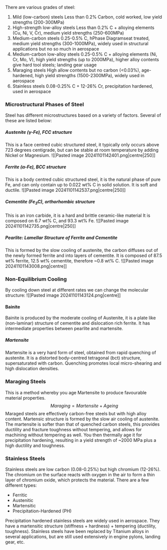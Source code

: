 There are various grades of steel:
1) Mild (low-carbon) steels
	Less than 0.2% Carbon, cold worked, low yield strengths (200-300MPa)
2) High-strength low-alloy steels
	Less than 0.2% C + alloying elements (Cu, Ni, V, Cr), medium yield strengths (250-600MPa)
3) Medium-carbon steels
	0.25-0.5% C, hPhase Diagramseat treated, medium yield strengths (300-1000MPa), widely used in structural applications but no so much in aerospace
4) Medium-carbon low-alloy steels
	0.25-0.5% C + alloying elements (Ni, Cr, Mo, V), high yield strengths (up to 2000MPa), higher alloy contents give hard tool steels; landing gear usage
5) Maraging steels
	High allow contents but no carbon (<0.03%), age-hardened, high yield strengths (1500-2300MPa), widely used in aerospace
6) Stainless steels
	0.08-0.25% C + 12-26% Cr, precipitation hardened, used in aerospace
### Microstructural Phases of Steel
Steel has different microstructures based on a variety of factors. Several of these are listed below:
##### Austenite ($\gamma$-Fe), FCC structure
This is a face centred cubic structured steel, it typically only occurs above 723 degrees centigrade, but can be stable at room temperature by adding Nickel or Magnesium.
![[Pasted image 20241101142401.png|centre|250]]
##### Ferrite ($\alpha$-Fe), BCC structure
This is a body centred cubic structured steel, it is the natural phase of pure Fe, and can only contain up to 0.022 wt% C in solid solution.
It is soft and ductile.
![[Pasted image 20241101142537.png|centre|250]]
##### Cementite (Fe$_{3}$C), orthorhombic structure
This is an iron carbide, it is a hard and brittle ceramic-like material
It is composed on 6.7 wt% C, and 93.3 wt% Fe.
![[Pasted image 20241101142735.png|centre|250]]
##### Pearlite: Lamellar Structure of Ferrite and Cementite
This is formed by the slow cooling of austenite, the carbon diffuses out of the newly formed ferrite and into layers of cementite. It is composed of 87.5 wt% ferrite, 12.5 wt% cementite, therefore ~0.8 wt% C.
![[Pasted image 20241101143008.png|centre]]
### Non-Equilibrium Cooling
By cooling down steel at different rates we can change the molecular structure:
![[Pasted image 20241101143124.png|centre]]
#### Bainite
Bainite is produced by the moderate cooling of Austenite, it is a plate like (non-laminar) structure of cementite and dislocation rich ferrite. It has intermediate properties between pearlite and martensite.
##### Martensite
Martensite is a very hard form of steel, obtained from rapid quenching of austenite. It is a distorted body-centred tetragonal (bct) structure, supersaturated with carbon.
Quenching promotes local micro-shearing and high dislocation densities.
### Maraging Steels
This is a method whereby you age Martensite to produce favourable material properties.
$$Maraging=Martensite + Ageing$$
Maraged steels are effectively carbon-free steels but with high alloy content.
Martensic structure is formed by the slow air cooling of austenite.
The martensite is softer than that of quenched carbon steels, this provides ductility and fracture toughness without tempering, and allows for machining without tempering as well.
You then thermally age it for precipitation hardening, resulting in a yield strength of ~2000 MPa plus a high ductility and toughness.
### Stainless Steels
Stainless steels are low carbon (0.08-0.25%) but high chromium (12-26%). The chromium on the surface reacts with oxygen in the air to form a thin layer of chromium oxide, which protects the material.
There are a few different types:
- Ferritic
- Austenitic
- Martensitic
- Precipitation-Hardened (PH)

Precipitation hardened stainless steels are widely used in aerospace. They have a martensitic structure (stiffness + hardness) + tempering (ductility, toughness).
Stainless steels have been replaced by Titanium alloys in several applications, but are still used extensively in engine pylons, landing gear, etc.